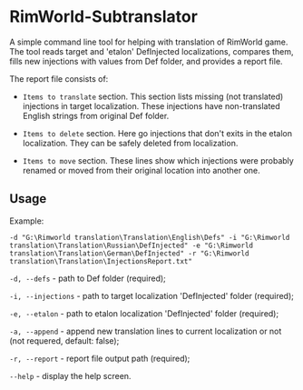 # RimWorld-Subtranslator
A simple command line tool for helping with translation of RimWorld game. The tool reads target and 'etalon' DefInjected localizations, compares them, fills new injections with values from Def folder, and provides a report file. 

The report file consists of:

* `Items to translate` section. This section lists missing (not translated) injections in target localization. These injections have non-translated English strings from original Def folder.

* `Items to delete` section. Here go injections that don't exits in the etalon localization. They can be safely deleted from localization.

* `Items to move` section. These lines show which injections were probably renamed or moved from their original location into another one.


## Usage
Example:

```
-d "G:\Rimworld translation\Translation\English\Defs" -i "G:\Rimworld translation\Translation\Russian\DefInjected" -e "G:\Rimworld translation\Translation\German\DefInjected" -r "G:\Rimworld translation\Translation\InjectionsReport.txt"
```


`-d, --defs` - path to Def folder (required);

`-i, --injections` - path to target localization 'DefInjected' folder (required);

`-e, --etalon` - path to etalon localization 'DefInjected' folder (required);

`-a, --append` - append new translation lines to current localization or not (not requered, default: false);

`-r, --report` - report file output path (required);

`--help` - display the help screen.
